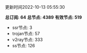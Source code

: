 更新时间2022-10-13 05:55:30

**总订阅: 64**
**总节点: 4389**
**有效节点: 519**
- ssr节点: 3
- trojan节点: 57
- v2ray节点: 333
- ss节点: 126

